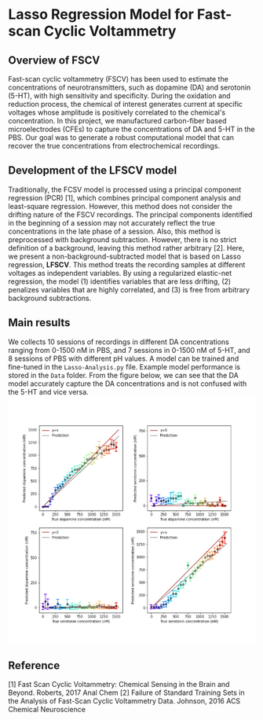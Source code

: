 # Lasso Regression Model for Fast-scan Cyclic Voltammetry

## Overview of FSCV
Fast-scan cyclic voltammetry (FSCV) has been used to estimate the concentrations of neurotransmitters, such as dopamine (DA) and serotonin (5-HT), with high sensitivity and specificity. During the  oxidation and reduction process, the chemical of interest generates current at specific voltages whose amplitude is positively correlated to the chemical's concentration. In this project, we manufactured carbon-fiber based microelectrodes (CFEs) to capture the concentrations of DA and 5-HT in the PBS. Our goal was to generate a robust computational model that can recover the true concentrations from electrochemical recordings.

## Development of the LFSCV model
Traditionally, the FCSV model is processed using a principal component regression (PCR) [1], which combines principal component analysis and least-square regression. However, this method does not consider the drifting nature of the FSCV recordings. The principal components identified in the beginning of a session may not accurately reflect the true concentrations in the late phase of a session. Also, this method is preprocessed with background subtraction. However, there is no strict definition of a background, leaving this method rather arbitrary [2]. Here, we present a non-background-subtracted model that is based on Lasso regression, **LFSCV**. This method treats the recording samples at different voltages as independent variables. By using a regularized elastic-net regression, the model (1) identifies variables that are less drifting, (2) penalizes variables that are highly correlated, and (3) is free from arbitrary background subtractions.

## Main results
We collects 10 sessions of recordings in different DA concentrations ranging from 0-1500 nM in PBS, and 7 sessions in 0-1500 nM of 5-HT, and 8 sessions of PBS with different pH values. A model can be trained and fine-tuned in the `Lasso-Analysis.py` file. Example model performance is stored in the `Data` folder. From the figure below, we can see that the DA model accurately capture the DA concentrations and is not confused with the 5-HT and vice versa.
![trace](./img/LassoModel.png)
## Reference
[1] Fast Scan Cyclic Voltammetry: Chemical Sensing in the Brain and Beyond. Roberts, 2017 Anal Chem
[2] Failure of Standard Training Sets in the Analysis of Fast-Scan Cyclic Voltammetry Data. Johnson, 2016 ACS Chemical Neuroscience
